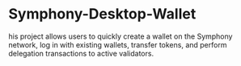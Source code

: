 # Symphony-Desktop-Wallet
his project allows users to quickly create a wallet on the Symphony network, log in with existing wallets, transfer tokens, and perform delegation transactions to active validators.
